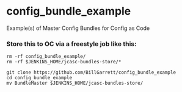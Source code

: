 # config_bundle_example
Example(s) of Master Config Bundles for Config as Code

### Store this to OC via a freestyle job like this:
```
rm -rf config_bundle_example/
rm -rf $JENKINS_HOME/jcasc-bundles-store/*
 
git clone https://github.com/BillGarrett/config_bundle_example
cd config_bundle_example
mv BundleMaster $JENKINS_HOME/jcasc-bundles-store/
```
